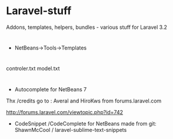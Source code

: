 Laravel-stuff
=============

Addons, templates, helpers, bundles - various stuff for Laravel 3.2
#


* NetBeans->Tools->Templates
#
controler.txt
model.txt

#
* Autocomplete for NetBeans 7

Thx /credits go to : Averal and HiroKws  from forums.laravel.com

http://forums.laravel.com/viewtopic.php?id=742

* CodeSnippet /CodeComplete for NetBeans
made from git:  ShawnMcCool / laravel-sublime-text-snippets
